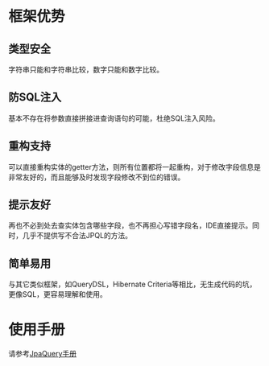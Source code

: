 # 框架优势

## 类型安全

字符串只能和字符串比较，数字只能和数字比较。

## 防SQL注入

基本不存在将参数直接拼接进查询语句的可能，杜绝SQL注入风险。

## 重构支持

可以直接重构实体的getter方法，则所有位置都将一起重构，对于修改字段信息是非常友好的，而且能够及时发现字段修改不到位的错误。

## 提示友好

再也不必到处去查实体包含哪些字段，也不再担心写错字段名，IDE直接提示。同时，几乎不提供写不合法JPQL的方法。

## 简单易用

与其它类似框架，如QueryDSL，Hibernate Criteria等相比，无生成代码的坑，更像SQL，更容易理解和使用。

# 使用手册

请参考[JpaQuery手册](https://github.com/ajiang-open/jpaquery/wiki/JpaQuery-Manual)